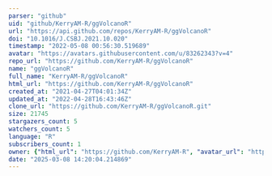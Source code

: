 ```yaml
---
parser: "github"
uid: "github/KerryAM-R/ggVolcanoR"
url: "https://api.github.com/repos/KerryAM-R/ggVolcanoR"
doi: "10.1016/J.CSBJ.2021.10.020"
timestamp: "2022-05-08 00:56:30.519689"
avatar: "https://avatars.githubusercontent.com/u/83262343?v=4"
repo_url: "https://github.com/KerryAM-R/ggVolcanoR"
name: "ggVolcanoR"
full_name: "KerryAM-R/ggVolcanoR"
html_url: "https://github.com/KerryAM-R/ggVolcanoR"
created_at: "2021-04-27T04:01:34Z"
updated_at: "2022-04-28T16:43:46Z"
clone_url: "https://github.com/KerryAM-R/ggVolcanoR.git"
size: 21745
stargazers_count: 5
watchers_count: 5
language: "R"
subscribers_count: 1
owner: {"html_url": "https://github.com/KerryAM-R", "avatar_url": "https://avatars.githubusercontent.com/u/83262343?v=4", "login": "KerryAM-R", "type": "User"}
date: "2025-03-08 14:20:04.214869"
---
```

